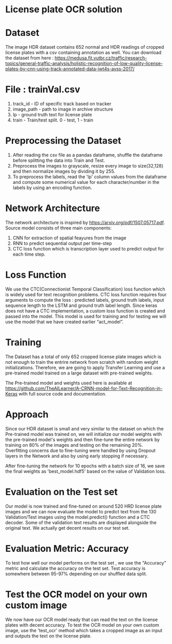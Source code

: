 # License plate OCR solution

# Dataset

The image HDR dataset contains 652 normal and HDR readings of cropped license plates with a csv containing
annotation as well. You can download the dataset from here : https://medusa.fit.vutbr.cz/traffic/research-topics/general-traffic-analysis/holistic-recognition-of-low-quality-license-plates-by-cnn-using-track-annotated-data-iwt4s-avss-2017/

# File : trainVal.csv

1. track_id - ID of specific track based on tracker
2. image_path - path to image in archive structure
3. lp - ground truth text for license plate
4. train - Train/test split. 0 - test, 1 - train

# Preprocessing the Dataset

1. After reading the csv file as a pandas dataframe, shuffle the dataframe before splitting the data into Train and Test.
2. Preprocess the images to grayscale, resize every image to size(32,128) and then normalize images by dividing it by 255.
3. To preprocess the labels, read the 'lp' column values from the dataframe and compute some numerical value for each character/number in the labels by using an encoding function.

# Network Architecture

The network architecture is inspired by https://arxiv.org/pdf/1507.05717.pdf. 
Source model consists of three main components:

1. CNN for extraction of spatial feayures from the image
2. RNN to predict sequential output per time-step
3. CTC loss function which is transcription layer used to predict output for each time step.

# Loss Function

We use the CTC(Connectionist Temporal Classification) loss function which is widely used for text recognition problems. 
CTC loss function requires four arguments to compute the loss : predicted labels, ground truth labels, input sequence length to the LSTM and ground truth label length. Since keras does not have a CTC implementation, a custom loss function is created and passed  into the model. This model is used for training and for testing we will use the model that we have created earlier “act_model”. 

# Training

The Dataset has a total of only 652 cropped license plate images which is not enough to train the entrire network from scratch with random weight initializations. Therefore, we are going to apply Transfer Learning and use a pre-trained model trained on a large dataset with pre-trained weights. 

The Pre-trained model and weights used here is available at https://github.com/TheAILearner/A-CRNN-model-for-Text-Recognition-in-Keras with full source code and documentation.

# Approach

Since our HDR dataset is small and very similar to the dataset on which the Pre-trained model was trained on, we will initialize our model weights with the pre-trained model's weights and then fine-tune the entire network by training on 80% of the images and testing on the remaining 20%. Overfitting concerns due to fine-tuning were handled by using Dropout layers in the Network and also by using early stopping if necessary. 

After fine-tuning the network for 10 epochs with a batch size of 16, we save the final weights as 'best_model.hdf5' based on the value of Validation loss. 

# Evaluation on the Test set

Our model is now trained and fine-tuned on around 520 HRD license plate images and we can now evaluate the model to predict text from the 130 Validation/Test images using the model.predict() function and a CTC decoder. Some of the validation text results are displayed alongside the original text. We actually get decent results on our test set.

# Evaluation Metric: Accuracy

To test how well our model performs on the test set , we use the "Accuracy" metric and calculate the accuracy on the test set. Test accuracy is somewhere between 95-97% depending on our shuffled data split. 

# Test the OCR model on your own custom image

We now have our OCR model ready that can read the text on the license plates with decent accuracy. To test the OCR model on your own custom image, use the 'test_ocr' method which takes a cropped image as an input and outputs the text on the license plate.
